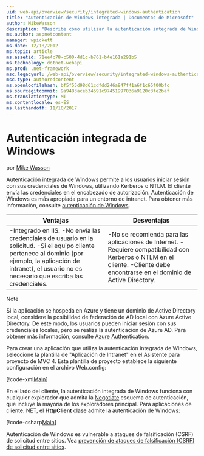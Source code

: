 ```yaml
---
uid: web-api/overview/security/integrated-windows-authentication
title: "Autenticación de Windows integrada | Documentos de Microsoft"
author: MikeWasson
description: "Describe cómo utilizar la autenticación integrada de Windows en ASP.NET Web API."
ms.author: aspnetcontent
manager: wpickett
ms.date: 12/18/2012
ms.topic: article
ms.assetid: 71ee4c78-c500-4d1c-b761-b4e161a291b5
ms.technology: dotnet-webapi
ms.prod: .net-framework
msc.legacyurl: /web-api/overview/security/integrated-windows-authentication
msc.type: authoredcontent
ms.openlocfilehash: bf5f55d98d61cdfdd246a847f41a6f1c65f00bfc
ms.sourcegitcommit: 9a9483aceb34591c97451997036a9120c3fe2baf
ms.translationtype: MT
ms.contentlocale: es-ES
ms.lasthandoff: 11/10/2017
---
```

<a name="integrated-windows-authentication"></a>Autenticación integrada de Windows
====================
por [Mike Wasson](https://github.com/MikeWasson)

Autenticación integrada de Windows permite a los usuarios iniciar sesión con sus credenciales de Windows, utilizando Kerberos o NTLM. El cliente envía las credenciales en el encabezado de autorización. Autenticación de Windows es más apropiada para un entorno de intranet. Para obtener más información, consulte [autenticación de Windows](https://www.iis.net/configreference/system.webserver/security/authentication/windowsauthentication).

| Ventajas | Desventajas |
| --- | --- |
| -Integrado en IIS. -No envía las credenciales de usuario en la solicitud. -Si el equipo cliente pertenece al dominio (por ejemplo, la aplicación de intranet), el usuario no es necesario que escriba las credenciales. | -No se recomienda para las aplicaciones de Internet. -Requiere compatibilidad con Kerberos o NTLM en el cliente. -Cliente debe encontrarse en el dominio de Active Directory. |

> [!NOTE]
> Si la aplicación se hospeda en Azure y tiene un dominio de Active Directory local, considere la posibilidad de federación de AD local con Azure Active Directory. De este modo, los usuarios pueden iniciar sesión con sus credenciales locales, pero se realiza la autenticación de Azure AD. Para obtener más información, consulte [Azure Authentication](../../../visual-studio/overview/2012/windows-azure-authentication.md).


Para crear una aplicación que utiliza la autenticación integrada de Windows, seleccione la plantilla de "Aplicación de Intranet" en el Asistente para proyecto de MVC 4. Esta plantilla de proyecto establece la siguiente configuración en el archivo Web.config:

[!code-xml[Main](integrated-windows-authentication/samples/sample1.xml)]

En el lado del cliente, la autenticación integrada de Windows funciona con cualquier explorador que admita la [Negotiate](http://www.ietf.org/rfc/rfc4559.txt) esquema de autenticación, que incluye la mayoría de los exploradores principal. Para aplicaciones de cliente. NET, el **HttpClient** clase admite la autenticación de Windows:

[!code-csharp[Main](integrated-windows-authentication/samples/sample2.cs)]

Autenticación de Windows es vulnerable a ataques de falsificación (CSRF) de solicitud entre sitios. Vea [prevención de ataques de falsificación (CSRF) de solicitud entre sitios](preventing-cross-site-request-forgery-csrf-attacks.md).
